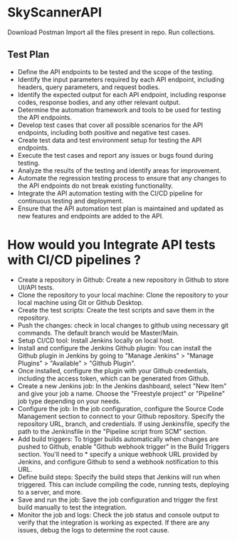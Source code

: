 # SkyScannerAPI
Download Postman
Import all the files present in repo.
Run collections.

## Test Plan

* Define the API endpoints to be tested and the scope of the testing.
* Identify the input parameters required by each API endpoint, including headers, query parameters, and request bodies.
* Identify the expected output for each API endpoint, including response codes, response bodies, and any other relevant output.
* Determine the automation framework and tools to be used for testing the API endpoints.
* Develop test cases that cover all possible scenarios for the API endpoints, including both positive and negative test cases.
* Create test data and test environment setup for testing the API endpoints.
* Execute the test cases and report any issues or bugs found during testing.
* Analyze the results of the testing and identify areas for improvement.
* Automate the regression testing process to ensure that any changes to the API endpoints do not break existing functionality.
* Integrate the API automation testing with the CI/CD pipeline for continuous testing and deployment.
* Ensure that the API automation test plan is maintained and updated as new features and endpoints are added to the API.

# How would you Integrate API tests with CI/CD pipelines ?

* Create a repository in Github: Create a new repository in Github to store UI/API tests.
* Clone the repository to your local machine: Clone the repository to your local machine using Git or Github Desktop.
* Create the test scripts: Create the test scripts and save them in the repository.
* Push the changes: check in local changes to github using necessary git commands. The default branch would be Master/Main.
* Setup CI/CD tool: Install Jenkins locally on local host.
* Install and configure the Jenkins Github plugin: You can install the Github plugin in Jenkins by going to "Manage Jenkins" > "Manage Plugins" > "Available" > "Github Plugin". 
* Once installed, configure the plugin with your Github credentials, including the access token, which can be generated from Github.
* Create a new Jenkins job: In the Jenkins dashboard, select "New Item" and give your job a name. Choose the "Freestyle project" or "Pipeline" job type depending on your needs.
* Configure the job: In the job configuration, configure the Source Code Management section to connect to your Github repository. Specify the repository URL, branch, and credentials. If using Jenkinsfile, specify the path to the Jenkinsfile in the "Pipeline script from SCM" section.
* Add build triggers: To trigger builds automatically when changes are pushed to Github, enable "Github webhook trigger" in the Build Triggers section. You'll need to * specify a unique webhook URL provided by Jenkins, and configure Github to send a webhook notification to this URL.
* Define build steps: Specify the build steps that Jenkins will run when triggered. This can include compiling the code, running tests, deploying to a server, and more.
* Save and run the job: Save the job configuration and trigger the first build manually to test the integration.
* Monitor the job and logs: Check the job status and console output to verify that the integration is working as expected. If there are any issues, debug the logs to determine the root cause.
